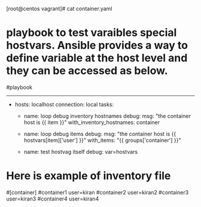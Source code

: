 [root@centos vagrant]# cat container.yaml
# playbook to test varaibles special hostvars. Ansible provides a way to define variable at the host level and they can be accessed as below.


#playbook

---
- hosts: localhost
  connection: local
  tasks:
     - name: loop debug inventory hostnames
       debug:
         msg: "the container host is {{ item }}"
       with_inventory_hostnames: container
     - name: loop debug items
       debug:
         msg: "the container host is {{ hostvars[item]['user'] }}"
       with_items: "{{ groups['container'] }}"

     - name: test hostvag itself
       debug: var=hostvars

 # Here is example of inventory file

#[container]
#container1 user=kiran
#container2 user=kiran2
#container3 user=kiran3
#container4 user=kiran4
